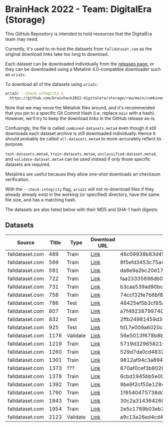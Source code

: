 # BrainHack 2022 - Team: DigitalEra (Storage)

This GitHub Repository is intended to hold resources that the DigitalEra team may need.

Currently, it's used to re-host the datasets from `falldataset.com` as the original download links take too long to download.

Each dataset can be downloaded individually from the [releases page](https://github.com/brainhack2022-digitalera/storage/releases), or they can be downloaded using a Metalink 4.0-compatible downloader such as `aria2c`.

To download all of the datasets using `aria2c`:

```sh
aria2c --check-integrity \
  https://github.com/brainhack2022-digitalera/storage/raw/main/combined-datasets.meta4
```

Note that we may move the Metalink files around, and it's recommended that you pin to a specific Git Commit Hash (i.e. replace `main` with a hash). However, we'll try to keep the download links in the GitHub release as-is.

Confusingly, the file is called `combined-datasets.meta4` even though it still downloads each dataset archive is still downloaded individually. Hence it should probably be called `all-datasets.meta4` to more-accurately reflect its purpose.

`test-datasets.meta4`, `train-datasets.meta4`, `unclassified-dataset.meta4`, and `validate-dataset.meta4` can be used instead if only those specific datasets are required.

Metalinks are useful because they allow one-shot downloads an checksum verification.

With the `--check-integrity` flag, `aria2c` will not re-download files if they already already exist in the working (or specified) directory, have the same file size, and has a matching hash.

The datasets are also listed below with their MD5 and SHA-1 hash digests: 

## Datasets

| Source | Title | Type | Download URL | MD5 | SHA-1
|-|-|-|-|-|-
falldataset.com | 489  | Train    | [Link](https://github.com/brainhack2022-digitalera/storage/releases/download/dataset-fall-%23439/489.tar.gz) | 46c09938b83d4585c007028e2da7e910 | ccacec096f7aa62478edabf633eb5438483c6a77
falldataset.com | 569  | Train    | [Link](https://github.com/brainhack2022-digitalera/storage/releases/download/dataset-fall-%23569/569.tar.gz) | 8f5efd3453c75a4cf6a33a268e68d636 | 785bf644c10a38ff6618f59a3bb70ae797e144c0
falldataset.com | 581  | Train    | [Link](https://github.com/brainhack2022-digitalera/storage/releases/download/dataset-fall-%23581/581.tar.gz) | da8e9a2bc20d17b6d277bfce37aab1ef | 47e170343b975d20ab8c5dd276728ce7bbdbc4a2
falldataset.com | 722  | Train    | [Link](https://github.com/brainhack2022-digitalera/storage/releases/download/dataset-fall-%23722/722.tar.gz) | faa23335696db09f5fbae4f40be759c3 | ec82cdb177523891b67702e26cdc476fc959175a
falldataset.com | 731  | Train    | [Link](https://github.com/brainhack2022-digitalera/storage/releases/download/dataset-fall-%23731/731.tar.gz) | b3caa539ad90bc6e201ed6ec8875f46e | 796b53cada0c61c3f6a64d4e2f0757a22fb8fe63
falldataset.com | 758  | Train    | [Link](https://github.com/brainhack2022-digitalera/storage/releases/download/dataset-fall-%23758/758.tar.gz) | 74ccf32fe7b6bf8f09992c80e5e04068 | 21f11fd1b8da619949c908d9d95d9d7726020120
falldataset.com | 786  | Test     | [Link](https://github.com/brainhack2022-digitalera/storage/releases/download/dataset-fall-%23786/786.tar.gz) | 48425ef5b3cf85a6f2819a0886be9cdc | 30aa1665b51ecad5d17db152b51d213c260732c8
falldataset.com | 807  | Train    | [Link](https://github.com/brainhack2022-digitalera/storage/releases/download/dataset-fall-%23807/807.tar.gz) | a7f49238799740f763c3194c4bf0bb30 | 62a7edf96a9a6bb6fdb7db52447a47cf2ab31b1f
falldataset.com | 832  | Test     | [Link](https://github.com/brainhack2022-digitalera/storage/releases/download/%23dataset-fall-%23832/832.tar.gz) | 2ffb24981459d363b16c789f74448e36 | 9d77ef0ae59702cc1128b05c87ab10a7562f4adc
falldataset.com | 925  | Test     | [Link](https://github.com/brainhack2022-digitalera/storage/releases/download/dataset-fall-%23925/925.tar.gz) | fd17e009a6020c9bbe88412d680af360 | 8ce5a6fbb5200c11f7f19d5746f2bbdc60706d01
falldataset.com | 1176 | Validate | [Link](https://github.com/brainhack2022-digitalera/storage/releases/download/dataset-fall-%231176/1176.tar.gz) | 56e5013f678b8b626c9d94a25b7d7deb | 6d6fda9132505d0286a071357a75ba37f26a5c61
falldataset.com | 1219 | Train    | [Link](https://github.com/brainhack2022-digitalera/storage/releases/download/dataset-fall-%231219/1219.tar.gz) | 5719d3296582103dd6dc3ef61621f7e1 | ec420ad45281ff492ec0687e247e8d0f6976924b
falldataset.com | 1260 | Train    | [Link](https://github.com/brainhack2022-digitalera/storage/releases/download/dataset-fall-%231260/1260.tar.gz) | 529d7da0cd48332c2c9c5323ee37038b | bebcb60246df350e6cf6fd695f635657acb8e6f7
falldataset.com | 1301 | Train    | [Link](https://github.com/brainhack2022-digitalera/storage/releases/download/dataset-fall-%231301/1301.tar.gz) | 9812af94c3a89469030cf51a78a205a1 | 463bae7e7af3c0fa026f7950da7a1d6eb2c51da7
falldataset.com | 1373 | ???      | [Link](https://github.com/brainhack2022-digitalera/storage/releases/download/dataset-fall-%231373/1373.tar.gz) | 870af0cef3b8026f3cd7b888c4b495df | 278f5b3d3143a0f9a69c8e7cea022782dffc0135
falldataset.com | 1378 | Train    | [Link](https://github.com/brainhack2022-digitalera/storage/releases/download/dataset-fall-%231378/1378.tar.gz) | 6cbd1945bb5e0038ea650ed6c6e4a83f | 1ffb2616ca6d3bd9833110ac71cf97c9cd2dfe5f
falldataset.com | 1392 | Train    | [Link](https://github.com/brainhack2022-digitalera/storage/releases/download/dataset-fall-%231392/1392.tar.gz) | 9be9f2cf50e1284c6242ffc703bc3157 | 60c05293dff710d0567e1dde2b1ed58766464906
falldataset.com | 1790 | Train    | [Link](https://github.com/brainhack2022-digitalera/storage/releases/download/dataset-fall-%231790/1790.tar.gz) | 1f8540475738ddd31816be363e601e39 | e45f38bfb427adb803374be75a905907af683da1
falldataset.com | 1843 | Train    | [Link](https://github.com/brainhack2022-digitalera/storage/releases/download/dataset-fall-%231843/1843.tar.gz) | 30c2a314364260af94907fa3bbc12925 | 196e27f3415321d1c21453a67e4ee24bbc5a8e1d
falldataset.com | 1954 | Train    | [Link](https://github.com/brainhack2022-digitalera/storage/releases/download/dataset-fall-%231954/1954.tar.gz) | 2e5c1789b03eb305835eefc7e757757b | 40928b715ada91638f19d00990a65904ad91ccbb
falldataset.com | 2123 | Validate | [Link](https://github.com/brainhack2022-digitalera/storage/releases/download/dataset-fall-%232123/2123.tar.gz) | a9c13a26ed4cd460e39aa3ddcec2976f | e649415fff97293f3b8bed17e8a722004bd20aa3

